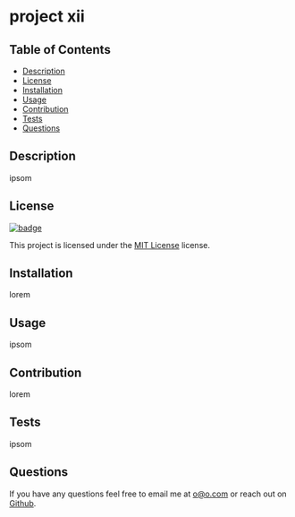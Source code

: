 
  # project xii

  
  ## Table of Contents
  * [Description](#description)
  * [License](#license)
  * [Installation](#installation)
  * [Usage](#usage)
  * [Contribution](#contribution)
  * [Tests](#tests)
  * [Questions](#questions)
  

  ## Description 
  ipsom

  ## License
  [![badge](https://img.shields.io/badge/MIT_License-blue)](https://choosealicense.com/licenses/mit/)
  

  This project is licensed under the [MIT License](https://choosealicense.com/licenses/mit/) license.
    

  ## Installation
  lorem
  
  ## Usage
  ipsom

  ## Contribution
  lorem

  ## Tests
  ipsom

  ## Questions
  If you have any questions feel free to email me at o@o.com or reach out on [Github](https://github.com/uwu). 
  
